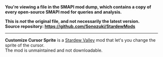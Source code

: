 **You're viewing a file in the SMAPI mod dump, which contains a copy of every open-source SMAPI mod
for queries and analysis.**

**This is _not_ the original file, and not necessarily the latest version.**  
**Source repository: https://github.com/Sonozuki/StardewMods**

----

**Customize Cursor Sprite** is a [Stardew Valley](http://stardewvalley.net/) mod that let's you change the sprite of the cursor.  
The mod is unmaintained and not downloadable.